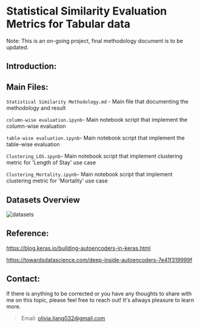 # Statistical Similarity Evaluation Metrics for Tabular data

Note: This is an on-going project, final methodology document is to be updated.

## Introduction:




## Main Files:

`Statistical Similarity Methodology.md` - Main file that documenting the methodology and result

`column-wise evaluation.ipynb`- Main notebook script that implement the column-wise evaluation

`table-wise evaluation.ipynb`- Main notebook script that implement the table-wise evaluation

`Clustering_LOS.ipynb`- Main notebook script that implement clustering metric for 'Length of Stay' use case

`Clustering_Mortality.ipynb`- Main notebook script that implement clustering metric for 'Mortality' use case

## Datasets Overview

![datasets](https://github.com/Olliang/Statistical-Similarity-Measurement/blob/master/images/DATASET.PNG)


## Reference:

https://blog.keras.io/building-autoencoders-in-keras.html

https://towardsdatascience.com/deep-inside-autoencoders-7e41f319999f



## Contact:

If there is anything to be corrected or you have any thoughts to share with me on this topic, please feel free to reach out! It's allways pleasure to learn more.
>Email: olivia.liang032@gmail.com

